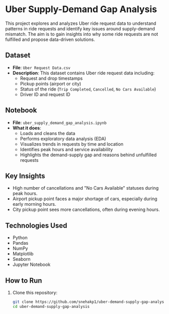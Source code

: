 # Uber Supply-Demand Gap Analysis

This project explores and analyzes Uber ride request data to understand patterns in ride requests and identify key issues around supply-demand mismatch. The aim is to gain insights into why some ride requests are not fulfilled and propose data-driven solutions.

##  Dataset

- **File**: `Uber Request Data.csv`
- **Description**: This dataset contains Uber ride request data including:
  - Request and drop timestamps
  - Pickup points (airport or city)
  - Status of the ride (`Trip Completed`, `Cancelled`, `No Cars Available`)
  - Driver ID and request ID

##  Notebook

- **File**: `uber_supply_demand_gap_analysis.ipynb`
- **What it does**:
  - Loads and cleans the data
  - Performs exploratory data analysis (EDA)
  - Visualizes trends in requests by time and location
  - Identifies peak hours and service availability
  - Highlights the demand-supply gap and reasons behind unfulfilled requests

##  Key Insights

- High number of cancellations and "No Cars Available" statuses during peak hours.
- Airport pickup point faces a major shortage of cars, especially during early morning hours.
- City pickup point sees more cancellations, often during evening hours.

## Technologies Used

- Python
- Pandas
- NumPy
- Matplotlib
- Seaborn
- Jupyter Notebook

##  How to Run

1. Clone this repository:
   ```bash
   git clone https://github.com/snehakp1/uber-demand-supply-gap-analysis.git
   cd uber-demand-supply-gap-analysis
